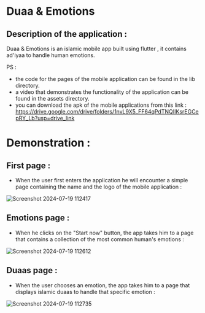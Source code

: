 # Duaa & Emotions
## Description of the application :
Duaa & Emotions is an islamic mobile app built using flutter , it contains ad'iyaa to handle human emotions.

PS :
- the code for the pages of the mobile application can be found in the lib directory.
- a video that demonstrates the functionality of the application can be found in the assets directory.
- you can download the apk of the mobile applications from this link : https://drive.google.com/drive/folders/1nvL9X5_FF64qPdTNQIIKsrEGCepRY_Lb?usp=drive_link

# Demonstration : 
## First page :
- When the user first enters the application he will encounter a simple page containing the name and the logo of the mobile application :
  
![Screenshot 2024-07-19 112417](https://github.com/user-attachments/assets/99573265-2d60-4f04-b0e2-0fe692ab6d17)

## Emotions page :
- When he clicks on the "Start now" button, the app takes him to a page that contains a collection of the most common human's emotions :
   
![Screenshot 2024-07-19 112612](https://github.com/user-attachments/assets/e0889997-4a60-4533-8d1a-fe231e29bc87)

## Duaas page :
- When the user chooses an emotion, the app takes him to a page that displays islamic duaas to handle that specific emotion :
  
![Screenshot 2024-07-19 112735](https://github.com/user-attachments/assets/620b2a70-3aae-496f-8fb1-ae87d0f02024)


